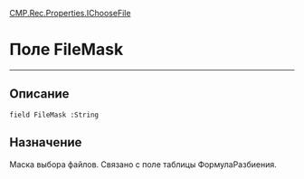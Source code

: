 ﻿---
Link: CMP.Rec.Properties.IChooseFile.@FileMask
---

<!---  Навигация
[Имя проекта](#) :
-->
[CMP.Rec.Properties.IChooseFile](Default)

# Поле FileMask
---

## Описание

    field FileMask :String

<!--
## Аргументы{#Args}

### Аргумент1

Описание аргумента 1
-->

## Назначение

Маска выбора файлов. Связано с поле таблицы ФормулаРазбиения.

<!--
## Пример

    FileMask...
-->

